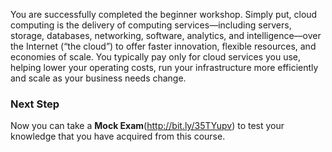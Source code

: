 You are successfully completed the beginner workshop. Simply put, cloud computing is the delivery of computing services—including servers, storage, databases, networking, software, analytics, and intelligence—over the Internet (“the cloud”) to offer faster innovation, flexible resources, and economies of scale. You typically pay only for cloud services you use, helping lower your operating costs, run your infrastructure more efficiently and scale as your business needs change.

### Next Step
Now you can take a **Mock Exam**(http://bit.ly/35TYupv) to test your knowledge that you have acquired from this course. 
